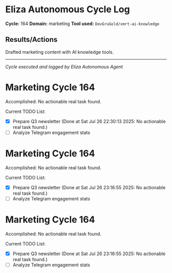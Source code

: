 # Eliza Autonomous Cycle Log

**Cycle:** 164
**Domain:** marketing
**Tool used:** `DevGruGold/xmrt-ai-knowledge`

## Results/Actions
Drafted marketing content with AI knowledge tools.

---
*Cycle executed and logged by Eliza Autonomous Agent*

# Marketing Cycle 164

Accomplished: No actionable real task found.

Current TODO List:

- [x] Prepare Q3 newsletter  (Done at Sat Jul 26 22:30:13 2025: No actionable real task found.)
- [ ] Analyze Telegram engagement stats

# Marketing Cycle 164

Accomplished: No actionable real task found.

Current TODO List:

- [x] Prepare Q3 newsletter  (Done at Sat Jul 26 23:16:55 2025: No actionable real task found.)
- [ ] Analyze Telegram engagement stats

# Marketing Cycle 164

Accomplished: No actionable real task found.

Current TODO List:

- [x] Prepare Q3 newsletter  (Done at Sat Jul 26 23:16:55 2025: No actionable real task found.)
- [ ] Analyze Telegram engagement stats